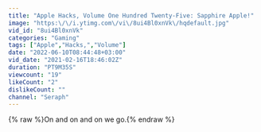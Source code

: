 ```yaml
---
title: "Apple Hacks, Volume One Hundred Twenty-Five: Sapphire Apple!"
image: "https:\/\/i.ytimg.com\/vi\/8ui4Bl0xnVk\/hqdefault.jpg"
vid_id: "8ui4Bl0xnVk"
categories: "Gaming"
tags: ["Apple","Hacks,","Volume"]
date: "2022-06-10T08:44:48+03:00"
vid_date: "2021-02-16T18:46:02Z"
duration: "PT9M35S"
viewcount: "19"
likeCount: "2"
dislikeCount: ""
channel: "Seraph"
---
```

{% raw %}On and on and on we go.{% endraw %}
